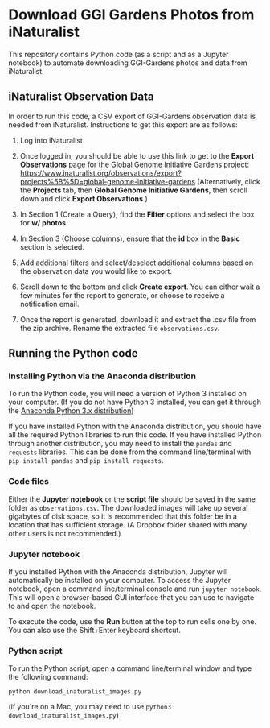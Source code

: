 Download GGI Gardens Photos from iNaturalist
==============================================

This repository contains Python code (as a script and as a Jupyter notebook) to automate downloading GGI-Gardens photos and data from iNaturalist.

iNaturalist Observation Data
------------------------------

In order to run this code, a CSV export of GGI-Gardens observation data is needed from iNaturalist. Instructions to get this export are as follows:

1. Log into iNaturalist


2. Once logged in, you should be able to use this link to get to the **Export Observations** page for the Global Genome Initiative Gardens project: https://www.inaturalist.org/observations/export?projects%5B%5D=global-genome-initiative-gardens (Alternatively, click the **Projects** tab, then **Global Genome Initiative Gardens**, then scroll down and click **Export Observations**.)


3. In Section 1 (Create a Query), find the **Filter** options and select the box for **w/ photos**. 


4. In Section 3 (Choose columns), ensure that the **id** box in the **Basic** section is selected.


5. Add additional filters and select/deselect additional columns based on the observation data you would like to export.


6. Scroll down to the bottom and click **Create export**. You can either wait a few minutes for the report to generate, or choose to receive a notification email.  


7. Once the report is generated, download it and extract the .csv file from the zip archive. Rename the extracted file `observations.csv`.


Running the Python code
------------------------

### Installing Python via the Anaconda distribution

To run the Python code, you will need a version of Python 3 installed on your computer. (If you do not have Python 3 installed, you can get it through the [Anaconda Python 3.x distribution](https://www.anaconda.com/distribution/))

If you have installed Python with the Anaconda distribution, you should have all the required Python libraries to run this code. If you have installed Python through another distribution, you may need to install the `pandas` and `requests` libraries. This can be done from the command line/terminal with `pip install pandas` and `pip install requests`.

### Code files

Either the **Jupyter notebook** or the **script file** should be saved in the same folder as `observations.csv`. The downloaded images will take up several gigabytes of disk space, so it is recommended that this folder be in a location that has sufficient storage. (A Dropbox folder shared with many other users is not recommended.)

### Jupyter notebook

If you installed Python with the Anaconda distribution, Jupyter will automatically be installed on your computer. To access the Jupyter notebook, open a command line/terminal console and run `jupyter notebook`. This will open a browser-based GUI interface that you can use to navigate to and open the notebook.

To execute the code, use the **Run** button at the top to run cells one by one. You can also use the Shift+Enter keyboard shortcut.

### Python script

To run the Python script, open a command line/terminal window and type the following command:

`python download_inaturalist_images.py`

(if you're on a Mac, you may need to use `python3 download_inaturalist_images.py`)
